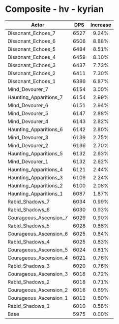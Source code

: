 # Composite - hv - kyrian
| Actor | DPS | Increase |
|---|:---:|:---:|
|Dissonant_Echoes_7|6527|9.24%|
|Dissonant_Echoes_6|6506|8.88%|
|Dissonant_Echoes_5|6484|8.51%|
|Dissonant_Echoes_4|6459|8.10%|
|Dissonant_Echoes_3|6437|7.73%|
|Dissonant_Echoes_2|6411|7.30%|
|Dissonant_Echoes_1|6386|6.87%|
|Mind_Devourer_7|6154|3.00%|
|Haunting_Apparitions_7|6154|2.99%|
|Mind_Devourer_6|6151|2.94%|
|Mind_Devourer_5|6147|2.88%|
|Mind_Devourer_4|6143|2.82%|
|Haunting_Apparitions_6|6142|2.80%|
|Mind_Devourer_3|6139|2.75%|
|Mind_Devourer_2|6136|2.70%|
|Haunting_Apparitions_5|6132|2.63%|
|Mind_Devourer_1|6132|2.62%|
|Haunting_Apparitions_4|6121|2.44%|
|Haunting_Apparitions_3|6109|2.24%|
|Haunting_Apparitions_2|6100|2.08%|
|Haunting_Apparitions_1|6087|1.87%|
|Rabid_Shadows_7|6034|0.99%|
|Rabid_Shadows_6|6030|0.93%|
|Courageous_Ascension_7|6029|0.90%|
|Rabid_Shadows_5|6028|0.88%|
|Courageous_Ascension_6|6025|0.84%|
|Rabid_Shadows_4|6025|0.83%|
|Courageous_Ascension_5|6024|0.81%|
|Courageous_Ascension_4|6021|0.76%|
|Rabid_Shadows_3|6020|0.76%|
|Courageous_Ascension_3|6018|0.72%|
|Rabid_Shadows_2|6018|0.71%|
|Courageous_Ascension_2|6016|0.69%|
|Courageous_Ascension_1|6011|0.60%|
|Rabid_Shadows_1|6010|0.58%|
|Base|5975|0.00%|
